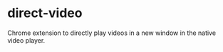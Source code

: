 # direct-video
Chrome extension to directly play videos in a new window in the native video player.
